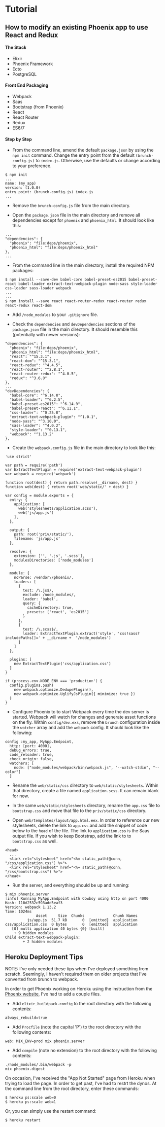 # Tutorial

## How to modify an existing Phoenix app to use React and Redux

#### The Stack

  * Elixir
  * Phoenix Framework
  * Ecto
  * PostgreSQL

#### Front End Packaging

  * Webpack
  * Saas
  * Bootstrap (from Phoenix)
  * React
  * React Router
  * Redux
  * ES6/7

#### Step by Step

* From the command line, amend the default `package.json` by using the `npm init` command. Change the entry point from the default `(brunch-config.js)` to `index.js`. Otherwise, use the defaults or change according to your preference.
```
$ npm init
...
name: (my_app)
version: (1.0.0)
entry point: (brunch-config.js) index.js
...
```

* Remove the `brunch-config.js` file from the main directory.

* Open the `package.json` file in the main directory and remove all dependencies except for `phoenix` and `phoenix_html`. It should look like this:
```
...
"dependencies": {
  "phoenix": "file:deps/phoenix",
  "phoenix_html": "file:deps/phoenix_html"
},
...
```

* From the command line in the main directory, install the required NPM packages:
```
$ npm install --save-dev babel-core babel-preset-es2015 babel-preset-react babel-loader extract-text-webpack-plugin node-sass style-loader css-loader sass-loader webpack
...
...
$ npm install --save react react-router-redux react-router redux react-redux react-dom
```

* Add `/node_modules` to your `.gitignore` file.

* Check the `dependencies` and `devDependencies` sections of the `package.json` file in the main directory. It should resemble this (potentially with newer versions):
```
"dependencies": {
  "phoenix": "file:deps/phoenix",
  "phoenix_html": "file:deps/phoenix_html",
  "react": "^15.3.1",
  "react-dom": "^15.3.1",
  "react-redux": "^4.4.5",
  "react-router": "^2.8.1",
  "react-router-redux": "^4.0.5",
  "redux": "^3.6.0"
},
...
"devDependencies": {
  "babel-core": "^6.14.0",
  "babel-loader": "^6.2.5",
  "babel-preset-es2015": "^6.14.0",
  "babel-preset-react": "^6.11.1",
  "css-loader": "^0.25.0",
  "extract-text-webpack-plugin": "^1.0.1",
  "node-sass": "^3.10.0",
  "sass-loader": "^4.0.2",
  "style-loader": "^0.13.1",
  "webpack": "^1.13.2"
},
```

* Create the `webpack.config.js` file in the main directory to look like this:
```
'use strict'

var path = require('path')
var ExtractTextPlugin = require('extract-text-webpack-plugin')
var webpack = require('webpack')

function root(dest) { return path.resolve(__dirname, dest) }
function web(dest) { return root('web/static/' + dest) }

var config = module.exports = {
  entry: {
    application: [
      web('stylesheets/application.scss'),
      web('js/app.js')
    ],
  },

  output: {
    path: root('priv/static/'),
    filename: 'js/app.js'
  },

  resolve: {
    extension: ['', '.js', '.scss'],
    modulesDirectories: ['node_modules']
  },

  module: {
    noParse: /vendor\/phoenix/,
    loaders: [
      {
        test: /\.js$/,
        exclude: /node_modules/,
        loader: 'babel',
        query: {
          cacheDirectory: true,
          presets: ['react', 'es2015']
        }
      },
      {
        test: /\.scss$/,
        loader: ExtractTextPlugin.extract('style', 'css!sass?includePaths[]=' + __dirname +  '/node_modules')
      }
    ]
  },

  plugins: [
    new ExtractTextPlugin('css/application.css')
  ]
}

if (process.env.NODE_ENV === 'production') {
  config.plugins.push(
    new webpack.optimize.DedupePlugin(),
    new webpack.optimize.UglifyJsPlugin({ minimize: true })
  )
}
```

* Configure Phoenix to to start Webpack every time the dev server is started. Webpack will watch for changes and generate asset functions on the fly. Within `config/dev.exs`, remove the `brunch` configuration inside the `watcher` array and add the `webpack` config. It should look like the following:
```
config :my_app, MyApp.Endpoint,
  http: [port: 4000],
  debug_errors: true,
  code_reloader: true,
  check_origin: false,
  watchers: [
    node: ["node_modules/webpack/bin/webpack.js", "--watch-stdin", "--color"]
  ]
```

* Rename the `web/static/css` directory to `web/static/stylesheets`. Within that directory, create a file named `application.scss`. It can remain blank for now.

* In the same `web/static/stylesheets` directory, rename the `app.css` file to `bootstrap.css` and move that file to the `priv/static/css` directory.

* Open `web/templates/layout/app.html.eex`. In order to reference our new stylesheets, delete the link to `app.css` and add the snippet of code below to the `head` of the file. The link to `application.css` is the Saas output file. If you wish to keep Bootstrap, add the link to to `bootstrap.css` as well.
```
<head>
  ...
  <link rel="stylesheet" href="<%= static_path(@conn, "/css/application.css") %>">
  <link rel="stylesheet" href="<%= static_path(@conn, "/css/bootstrap.css") %>">
</head>
```

* Run the server, and everything should be up and running:
```
$ mix phoenix.server
[info] Running MyApp.Endpoint with Cowboy using http on port 4000
Hash: 110d2532c598add5eaf3
Version: webpack 1.13.2
Time: 1024ms
              Asset     Size  Chunks             Chunk Names
          js/app.js  51.7 kB       0  [emitted]  application
css/application.css  0 bytes       0  [emitted]  application
   [0] multi application 40 bytes {0} [built]
    + 9 hidden modules
Child extract-text-webpack-plugin:
        + 2 hidden modules
```


## Heroku Deployment Tips

NOTE: I've only needed these tips when I've deployed something from scratch. Seemingly, I haven't required them on older projects that I've converted from brunch to webpack.

In order to get Phoenix working on Heroku using the instruction from the [Phoenix website](http://www.phoenixframework.org/docs/heroku), I've had to add a couple files.

* Add `elixir_buildpack.config` to the root directory with the following contents:
```
always_rebuild=true
```

* Add `Procfile` (note the capital 'P') to the root directory with the following contents:
```
web: MIX_ENV=prod mix phoenix.server
```

* Add `compile` (note no extension) to the root directory with the following contents:
```
./node_modules/.bin/webpack -p
mix phoenix.digest
```

On occasion, I've received the "App Not Started" page from Heroku when trying to load the page. In order to get past, I've had to restrt the dynos. At the command line from the root directory, enter these commands:
```
$ heroku ps:scale web=0
$ heroku ps:scale web=1
```

Or, you can simply use the restart command:
```
$ heroku restart
```
